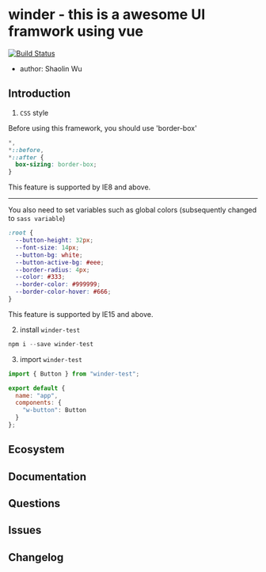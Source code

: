 # winder - this is a awesome UI framwork using vue

[![Build Status](https://travis-ci.org/codevvvv9/winder.svg?branch=master)](https://travis-ci.org/codevvvv9/winder)

- author: Shaolin Wu

## Introduction

1. `CSS` style

Before using this framework, you should use 'border-box'

```css
*,
*::before,
*::after {
  box-sizing: border-box;
}
```

This feature is supported by IE8 and above.

---

You also need to set variables such as global colors (subsequently changed to `sass variable`)

```css
:root {
  --button-height: 32px;
  --font-size: 14px;
  --button-bg: white;
  --button-active-bg: #eee;
  --border-radius: 4px;
  --color: #333;
  --border-color: #999999;
  --border-color-hover: #666;
}
```

This feature is supported by IE15 and above.

2. install `winder-test`

```javascript
npm i --save winder-test
```

3. import `winder-test`

```javascript
import { Button } from "winder-test";

export default {
  name: "app",
  components: {
    "w-button": Button
  }
};
```

## Ecosystem

## Documentation

## Questions

## Issues

## Changelog
